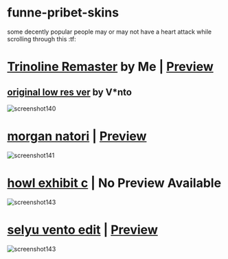 # funne-pribet-skins

some decently popular people may or may not have a heart attack while scrolling through this :tf:

# [Trinoline Remaster](https://www.mediafire.com/file/a2kxzco61o8w3zq/Trinoline_Remaster.osk/file) by Me | [Preview](https://youtu.be/NIwMJGnCzqE)
## [original low res ver](https://mega.nz/file/cExi0Kga#-U0tyrp1TTJsuq-jdfaf8rf6bngti-Br1BJVKFC9Bjo) by V*nto
![screenshot140](https://user-images.githubusercontent.com/117044049/201496171-ac86d0c1-c9c8-4578-a5a8-ac972019b4bb.png)

# [morgan natori](https://www.mediafire.com/file/420v0lsvd064l7t/-__natori.osk/file) | [Preview](https://youtu.be/h8HBf7jSAFM)
![screenshot141](https://user-images.githubusercontent.com/117044049/201496223-2eda4011-c451-494a-9d26-81e10e58a952.png)

# [howl exhibit c](https://www.mediafire.com/file/pr7fajyi13kdw2o/exhibit_c.osk/file) | No Preview Available
![screenshot143](https://user-images.githubusercontent.com/117044049/201496408-089558dc-8821-4eda-99b1-13cd7584bc7b.png)

# [selyu vento edit](https://www.mediafire.com/file/cw9u9o885abfk7k/selyu_vento_edit.osk/file) | [Preview](https://www.youtube.com/watch?v=bifEZg40IWQ)
![screenshot143](https://user-images.githubusercontent.com/117044049/201496408-089558dc-8821-4eda-99b1-13cd7584bc7b.png)
